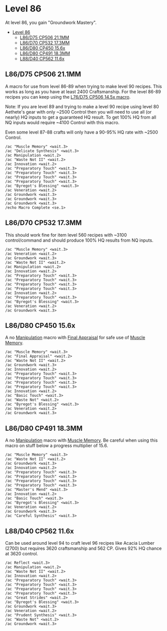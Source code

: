 # Level 86

At level 86, you gain "Groundwork Mastery".

- [Level 86](#level-86)
  - [L86/D75 CP506 21.1MM](#l86d75-cp506-211mm)
  - [L86/D70 CP532 17.3MM](#l86d70-cp532-173mm)
  - [L86/D80 CP450 15.6x](#l86d80-cp450-156x)
  - [L86/D80 CP491 18.3MM](#l86d80-cp491-183mm)
  - [L88/D40 CP562 11.6x](#l88d40-cp562-116x)

## L86/D75 CP506 21.1MM

A macro for use from level 86-89 when trying to make level 90 recipes.  This works as long as you have at least 2400 Craftsmanship.  For the level 86-89 recipes you can keep using the [L76/D75 CP506 14.5x macro](Level76CraftingMacros.md).

Note: If you are level 89 and trying to make a level 90 recipe using level 80 Aethete's gear with only ~2500 Control then you will need to use all (or nearly) HQ inputs to get a guaranteed HQ result.  To get 100% HQ from all NQ inputs would require ~4100 Control with this macro.

Even some level 87-88 crafts will only have a 90-95% HQ rate with ~2500 Control.  


```
/ac "Muscle Memory" <wait.3>
/ac "Delicate Synthesis" <wait.3>
/ac Manipulation <wait.2>
/ac "Waste Not II" <wait.2>
/ac Innovation <wait.2>
/ac "Preparatory Touch" <wait.3>
/ac "Preparatory Touch" <wait.3>
/ac "Preparatory Touch" <wait.3>
/ac "Preparatory Touch" <wait.3>
/ac "Byregot's Blessing" <wait.3>
/ac Veneration <wait.2>
/ac Groundwork <wait.3>
/ac Groundwork <wait.3>
/ac Groundwork <wait.3>
/echo Macro Complete <se.1>
```

## L86/D70 CP532 17.3MM

This should work fine for item level 560 recipes with ~3100 control/command and should produce 100% HQ results from NQ inputs.

```
/ac "Muscle Memory" <wait.3>
/ac Veneration <wait.2>
/ac Groundwork <wait.3>
/ac "Waste Not II" <wait.2>
/ac Manipulation <wait.2>
/ac Innovation <wait.2>
/ac "Preparatory Touch" <wait.3>
/ac "Preparatory Touch" <wait.3>
/ac "Preparatory Touch" <wait.3>
/ac "Preparatory Touch" <wait.3>
/ac Innovation <wait.2>
/ac "Preparatory Touch" <wait.3>
/ac "Byregot's Blessing" <wait.3>
/ac Veneration <wait.2>
/ac Groundwork <wait.3>
```

## L86/D80 CP450 15.6x

A no [Manipulation](https://ffxiv.consolegameswiki.com/wiki/Manipulation) macro with [Final Appraisal](https://ffxiv.consolegameswiki.com/wiki/Final_Appraisal) for safe use of [Muscle Memory](https://ffxiv.consolegameswiki.com/wiki/Muscle_Memory).

```
/ac "Muscle Memory" <wait.3>
/ac "Final Appraisal" <wait.2>
/ac "Waste Not II" <wait.2>
/ac Groundwork <wait.3>
/ac Innovation <wait.2>
/ac "Preparatory Touch" <wait.3>
/ac "Preparatory Touch" <wait.3>
/ac "Preparatory Touch" <wait.3>
/ac "Preparatory Touch" <wait.3>
/ac Innovation <wait.2>
/ac "Basic Touch" <wait.3>
/ac "Waste Not" <wait.2>
/ac "Byregot's Blessing" <wait.3>
/ac Veneration <wait.2>
/ac Groundwork <wait.3>
```

## L86/D80 CP491 18.3MM

A no [Manipulation](https://ffxiv.consolegameswiki.com/wiki/Manipulation) macro with [Muscle Memory](https://ffxiv.consolegameswiki.com/wiki/Muscle_Memory). Be careful when using this macro on stuff below a progress multiplier of 15.6.

```
/ac "Muscle Memory" <wait.3>
/ac "Waste Not II" <wait.2>
/ac Groundwork <wait.3>
/ac Innovation <wait.2>
/ac "Preparatory Touch" <wait.3>
/ac "Preparatory Touch" <wait.3>
/ac "Preparatory Touch" <wait.3>
/ac "Preparatory Touch" <wait.3>
/ac "Master's Mend" <wait.3>
/ac Innovation <wait.2>
/ac "Basic Touch" <wait.3>
/ac "Byregot's Blessing" <wait.3>
/ac Veneration <wait.2>
/ac Groundwork <wait.3>
/ac "Careful Synthesis" <wait.3>
```

## L88/D40 CP562 11.6x

Can be used around level 94 to craft level 96 recipes like Acacia Lumber (2700) but requires 3620 craftsmanship and 562 CP.  Gives 92% HQ chance at 3620 control.

```
/ac Reflect <wait.3>
/ac Manipulation <wait.2>
/ac "Waste Not II" <wait.2>
/ac Innovation <wait.2>
/ac "Preparatory Touch" <wait.3>
/ac "Preparatory Touch" <wait.3>
/ac "Preparatory Touch" <wait.3>
/ac "Preparatory Touch" <wait.3>
/ac "Great Strides" <wait.2>
/ac "Byregot's Blessing" <wait.3>
/ac Groundwork <wait.3>
/ac Veneration <wait.2>
/ac "Prudent Synthesis" <wait.3>
/ac "Waste Not" <wait.2>
/ac Groundwork <wait.3>
```

